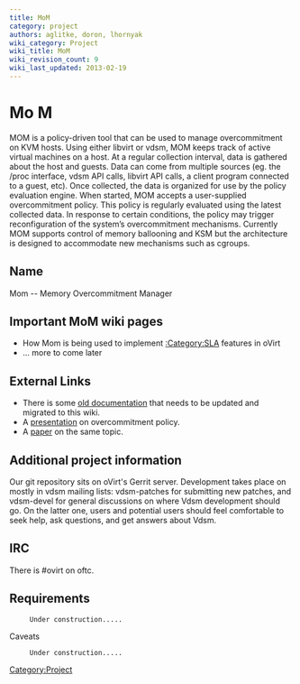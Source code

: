 ```yaml
---
title: MoM
category: project
authors: aglitke, doron, lhornyak
wiki_category: Project
wiki_title: MoM
wiki_revision_count: 9
wiki_last_updated: 2013-02-19
---
```


# Mo M

MOM is a policy-driven tool that can be used to manage overcommitment on KVM hosts. Using either libvirt or vdsm, MOM keeps track of active virtual machines on a host. At a regular collection interval, data is gathered about the host and guests. Data can come from multiple sources (eg. the /proc interface, vdsm API calls, libvirt API calls, a client program connected to a guest, etc). Once collected, the data is organized for use by the policy evaluation engine. When started, MOM accepts a user-supplied overcommitment policy. This policy is regularly evaluated using the latest collected data. In response to certain conditions, the policy may trigger reconfiguration of the system’s overcommitment mechanisms. Currently MOM supports control of memory ballooning and KSM but the architecture is designed to accommodate new mechanisms such as cgroups.

## Name

Mom -- Memory Overcommitment Manager

## Important MoM wiki pages

*   How Mom is being used to implement [:Category:SLA](:Category:SLA) features in oVirt
*   ... more to come later

## External Links

*   There is some [old documentation](https://github.com/aglitke/mom/wiki) that needs to be updated and migrated to this wiki.
*   A [presentation](http://www.linux-kvm.org/wiki/images/e/e8/2010-forum-litke-kvmforum2010.pdf) on overcommitment policy.
*   A [paper](http://www.ibm.com/developerworks/library/l-overcommit-kvm-resources/) on the same topic.

## Additional project information

Our git repository sits on oVirt's Gerrit server. Development takes place on mostly in vdsm mailing lists: vdsm-patches for submitting new patches, and vdsm-devel for general discussions on where Vdsm development should go. On the latter one, users and potential users should feel comfortable to seek help, ask questions, and get answers about Vdsm.

## IRC

There is #ovirt on oftc.

## Requirements

         Under construction..... 

Caveats

         Under construction..... 

<Category:Project>
